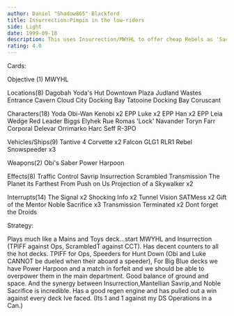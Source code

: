 ```yaml
---
author: Daniel "Shadow865" Blackford
title: Insurrection:Pimpin in the low-riders
side: Light
date: 1999-09-18
description: This uses Insurrection/MWYHL to offer cheap Rebels as 'Sacrifices' to keep your mains on the table.
rating: 4.0
---
```

Cards: 

Objective (1)
MWYHL

Locations(8)
Dagobah
Yoda's Hut
Downtown Plaza
Judland Wastes
Entrance Cavern
Cloud City Docking Bay
Tatooine Docking Bay
Coruscant

Characters(18)
Yoda
Obi-Wan Kenobi x2
EPP Luke x2
EPP Han x2
EPP Leia
Wedge
Red Leader
Biggs
Elyhek Rue
Romas 'Lock' Navander
Toryn Farr
Corporal Delevar
Orrimarko
Harc Seff
R-3PO

Vehicles/Ships(9)
Tantive 4
Corvette x2
Falcon
GLG1
RLR1
Rebel Snowspeeder x3

Weapons(2)
Obi's Saber
Power Harpoon

Effects(8)
Traffic Control
Savrip
Insurrection
Scrambled Transmission
The Planet its Farthest From
Push on Us
Projection of a Skywalker x2

Interrupts(14)
The Signal x2
Shocking Info x2
Tunnel Vision
SATMess x2
Gift of the Mentor
Noble Sacrifice x3
Transmission Terminated x2
Dont forget the Droids


Strategy: 

Plays much like a Mains and Toys deck...start MWYHL and Insurrection (TPIFF against Ops, ScrambledT against CCT). Has decent counters to all the hot decks. TPIFF for Ops, Speeders for Hunt Down (Obi and Luke CANNOT be dueled when their aboard a speeder), For Big Blue decks we have Power Harpoon and a match in forfeit and we should be able to overpower them in the main department. Good balance of ground and space. And the synergy between Insurrection,Mantellian Savrip,and Noble Sacrifice is incredible. Has a good regen engine and has pulled out a win against every deck Ive faced. (Its 1 and 1 against my DS Operations in a Can.)